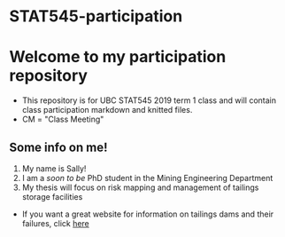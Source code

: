 # STAT545-participation

# Welcome to my participation repository
  * This repository is for UBC STAT545 2019 term 1 class and will contain class participation markdown and knitted files.
  * CM = "Class Meeting"

## Some info on me! 
  1. My name is Sally!
  2. I am a *soon to be* PhD student in the Mining Engineering Department 
  3. My thesis will focus on risk mapping and management of tailings storage facilities 
   * If you want a great website for information on tailings dams and their failures, click [here](http://www.tailings.info/)
